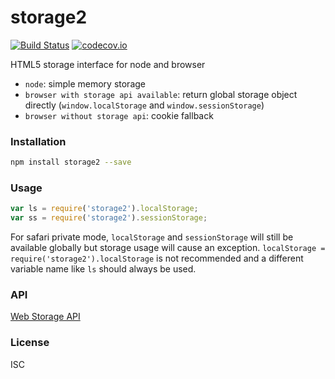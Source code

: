# storage2

[![Build Status](https://travis-ci.org/swiftcarrot/storage2.svg)](https://travis-ci.org/swiftcarrot/storage2) [![codecov.io](http://codecov.io/github/swiftcarrot/storage2/coverage.svg?branch=master)](http://codecov.io/github/swiftcarrot/storage2?branch=master)

HTML5 storage interface for node and browser

- `node`: simple memory storage
- `browser with storage api available`: return global storage object directly (`window.localStorage` and `window.sessionStorage`)
- `browser without storage api`: cookie fallback

### Installation

```sh
npm install storage2 --save
```

### Usage

```javascript
var ls = require('storage2').localStorage;
var ss = require('storage2').sessionStorage;
```

For safari private mode, `localStorage` and `sessionStorage` will still be available globally but storage usage will cause an exception. `localStorage = require('storage2').localStorage` is not recommended and a different variable name like `ls` should always be used.

### API

[Web Storage API](https://developer.mozilla.org/en-US/docs/Web/API/Storage)

### License

ISC
